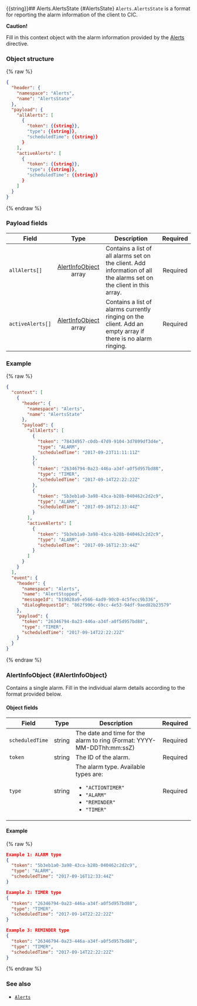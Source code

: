 {{string}}## Alerts.AlertsState {#AlertsState}
`Alerts.AlertsState` is a format for reporting the alarm information of the client to CIC.

<div class="danger">
  <p><strong>Caution!</strong></p>
  <p>Fill in this context object with the alarm information provided by the <a href="/CIC/References/CICInterface/Alerts.html">Alerts</a> directive.</p>
</div>

### Object structure

{% raw %}

```json
{
  "header": {
    "namespace": "Alerts",
    "name": "AlertsState"
  },
  "payload": {
    "allAlerts": [
      {
        "token": {{string}},
        "type": {{string}},
        "scheduledTime": {{string}}
      }
    ],
    "activeAlerts": [
      {
        "token": {{string}},
        "type": {{string}},
        "scheduledTime": {{string}}
      }
    ]
  }
}
```

{% endraw %}


### Payload fields

| Field       | Type    | Description                     | Required |
|---------------|:---------:|-----------------------------|:---------:|
| `allAlerts[]`    | [AlertInfoObject](#AlertInfoObject) array | Contains a list of all alarms set on the client. Add information of all the alarms set on the client in this array.    | Required |
| `activeAlerts[]` | [AlertInfoObject](#AlertInfoObject) array | Contains a list of alarms currently ringing on the client. Add an empty array if there is no alarm ringing.  | Required |

### Example

{% raw %}

```json
{
  "context": [
    {
      "header": {
        "namespace": "Alerts",
        "name": "AlertsState"
      },
      "payload": {
        "allAlerts": [
          {
            "token": "78434957-c0db-47d9-9104-3d7899df3d4e",
            "type": "ALARM",
            "scheduledTime": "2017-09-23T11:11:11Z"
          },
          {
            "token": "26346794-0a23-446a-a34f-a0f5d957bd88",
            "type": "TIMER",
            "scheduledTime": "2017-09-14T22:22:22Z"
          },
          {
            "token": "5b3eb1a0-3a98-43ca-b28b-040462c2d2c9",
            "type": "ALARM",
            "scheduledTime": "2017-09-16T12:33:44Z"
          }
        ],
        "activeAlerts": [
          {
            "token": "5b3eb1a0-3a98-43ca-b28b-040462c2d2c9",
            "type": "ALARM",
            "scheduledTime": "2017-09-16T12:33:44Z"
          }
        ]
      }
    }
  ],
  "event": {
    "header": {
      "namespace": "Alerts",
      "name": "AlertStopped",
      "messageId": "b19028a9-e566-4ad9-90c0-4c5fecc9b336",
      "dialogRequestId": "862f996c-69cc-4e53-94df-9aed82b23579"
    },
    "payload": {
      "token": "26346794-0a23-446a-a34f-a0f5d957bd88",
      "type": "TIMER",
      "scheduledTime": "2017-09-14T22:22:22Z"
    }
  }
}
```

{% endraw %}

### AlertInfoObject {#AlertInfoObject}

Contains a single alarm. Fill in the individual alarm details according to the format provided below.

#### Object fields

| Field       | Type    | Description                     | Required |
|---------------|:---------:|-----------------------------|:---------:|
| `scheduledTime` | string | The date and time for the alarm to ring (Format: YYYY-MM-DDThh:mm:ssZ)   | Required |
| `token`         | string | The ID of the alarm.                   | Required |
| `type`          | string | The alarm type. Available types are: <ul><li><code>"ACTIONTIMER"</code></li><li><code>"ALARM"</code></li><li><code>"REMINDER"</code></li><li><code>"TIMER"</code></li></ul>  | Required |

#### Example

{% raw %}

```json
Example 1: ALARM type
{
  "token": "5b3eb1a0-3a98-43ca-b28b-040462c2d2c9",
  "type": "ALARM",
  "scheduledTime": "2017-09-16T12:33:44Z"
}

Example 2: TIMER type
{
  "token": "26346794-0a23-446a-a34f-a0f5d957bd88",
  "type": "TIMER",
  "scheduledTime": "2017-09-14T22:22:22Z"
}

Example 3: REMINDER type
{
  "token": "26346794-0a23-446a-a34f-a0f5d957bd88",
  "type": "TIMER",
  "scheduledTime": "2017-09-14T22:22:22Z"
}

```

{% endraw %}

### See also

* [`Alerts`](/CIC/References/CICInterface/Alerts.md)

